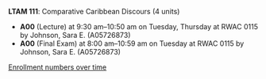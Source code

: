 **LTAM 111**: Comparative Caribbean Discours (4 units)

- **A00** (Lecture) at 9:30 am–10:50 am on Tuesday, Thursday at RWAC 0115 by Johnson, Sara E. (A05726873)
- **A00** (Final Exam) at 8:00 am–10:59 am on Tuesday at RWAC 0115 by Johnson, Sara E. (A05726873)

[Enrollment numbers over time](./LTAM111.tsv)
